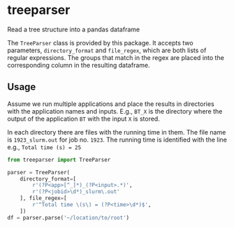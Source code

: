 # treeparser
Read a tree structure into a pandas dataframe

The `TreeParser` class is provided by this package. It accepts two parameters,
`directory_format` and `file_regex`, which are both lists of regular expressions.
The groups that match in the regex are placed into the corresponding column in the
resulting dataframe.

## Usage
Assume we run multiple applications and place the results in directories with the
application names and inputs. E.g., `BT_X` is the directory where the output of the
application `BT` with the input `X` is stored.

In each directory there are files with the running time in them. The file name is
`1923_slurm.out` for job no. `1923`. The running time is identified with the line e.g.,
`Total time (s) = 25`

```python
from treeparser import TreeParser

parser = TreeParser(
    directory_format=[
        r'(?P<app>[^_]*)_(?P<input>.*)',
        r'(?P<jobid>\d*)_slurm\.out'
    ], file_regex=[
        r'^Total time \(s\) = (?P<time>\d*)$',
    ])
df = parser.parse('~/location/to/root')
```
